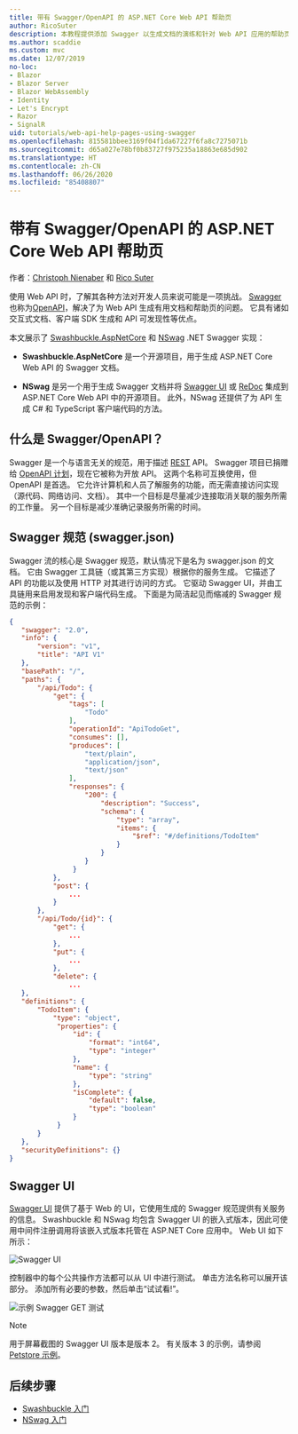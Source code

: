 ```yaml
---
title: 带有 Swagger/OpenAPI 的 ASP.NET Core Web API 帮助页
author: RicoSuter
description: 本教程提供添加 Swagger 以生成文档的演练和针对 Web API 应用的帮助页。
ms.author: scaddie
ms.custom: mvc
ms.date: 12/07/2019
no-loc:
- Blazor
- Blazor Server
- Blazor WebAssembly
- Identity
- Let's Encrypt
- Razor
- SignalR
uid: tutorials/web-api-help-pages-using-swagger
ms.openlocfilehash: 815581bbee3169f04f1da67227f6fa8c7275071b
ms.sourcegitcommit: d65a027e78bf0b83727f975235a18863e685d902
ms.translationtype: HT
ms.contentlocale: zh-CN
ms.lasthandoff: 06/26/2020
ms.locfileid: "85408807"
---
```

# <a name="aspnet-core-web-api-help-pages-with-swagger--openapi"></a>带有 Swagger/OpenAPI 的 ASP.NET Core Web API 帮助页

作者：[Christoph Nienaber](https://twitter.com/zuckerthoben) 和 [Rico Suter](https://blog.rsuter.com/)

使用 Web API 时，了解其各种方法对开发人员来说可能是一项挑战。 [Swagger](https://swagger.io/) 也称为[OpenAPI](https://www.openapis.org/)，解决了为 Web API 生成有用文档和帮助页的问题。 它具有诸如交互式文档、客户端 SDK 生成和 API 可发现性等优点。

本文展示了 [Swashbuckle.AspNetCore](https://github.com/domaindrivendev/Swashbuckle.AspNetCore) 和 [NSwag](https://github.com/RicoSuter/NSwag) .NET Swagger 实现：

* **Swashbuckle.AspNetCore** 是一个开源项目，用于生成 ASP.NET Core Web API 的 Swagger 文档。

* **NSwag** 是另一个用于生成 Swagger 文档并将 [Swagger UI](https://swagger.io/swagger-ui/) 或 [ReDoc](https://github.com/Rebilly/ReDoc) 集成到 ASP.NET Core Web API 中的开源项目。 此外，NSwag 还提供了为 API 生成 C# 和 TypeScript 客户端代码的方法。

## <a name="what-is-swagger--openapi"></a>什么是 Swagger/OpenAPI？

Swagger 是一个与语言无关的规范，用于描述 [REST](https://en.wikipedia.org/wiki/Representational_state_transfer) API。 Swagger 项目已捐赠给 [OpenAPI 计划](https://www.openapis.org/)，现在它被称为开放 API。 这两个名称可互换使用，但 OpenAPI 是首选。 它允许计算机和人员了解服务的功能，而无需直接访问实现（源代码、网络访问、文档）。 其中一个目标是尽量减少连接取消关联的服务所需的工作量。 另一个目标是减少准确记录服务所需的时间。

## <a name="swagger-specification-swaggerjson"></a>Swagger 规范 (swagger.json)

Swagger 流的核心是 Swagger 规范，默认情况下是名为 swagger.json 的文档。 它由 Swagger 工具链（或其第三方实现）根据你的服务生成。 它描述了 API 的功能以及使用 HTTP 对其进行访问的方式。 它驱动 Swagger UI，并由工具链用来启用发现和客户端代码生成。 下面是为简洁起见而缩减的 Swagger 规范的示例：

```json
{
   "swagger": "2.0",
   "info": {
       "version": "v1",
       "title": "API V1"
   },
   "basePath": "/",
   "paths": {
       "/api/Todo": {
           "get": {
               "tags": [
                   "Todo"
               ],
               "operationId": "ApiTodoGet",
               "consumes": [],
               "produces": [
                   "text/plain",
                   "application/json",
                   "text/json"
               ],
               "responses": {
                   "200": {
                       "description": "Success",
                       "schema": {
                           "type": "array",
                           "items": {
                               "$ref": "#/definitions/TodoItem"
                           }
                       }
                   }
                }
           },
           "post": {
               ...
           }
       },
       "/api/Todo/{id}": {
           "get": {
               ...
           },
           "put": {
               ...
           },
           "delete": {
               ...
   },
   "definitions": {
       "TodoItem": {
           "type": "object",
            "properties": {
                "id": {
                    "format": "int64",
                    "type": "integer"
                },
                "name": {
                    "type": "string"
                },
                "isComplete": {
                    "default": false,
                    "type": "boolean"
                }
            }
       }
   },
   "securityDefinitions": {}
}
```

## <a name="swagger-ui"></a>Swagger UI

[Swagger UI](https://swagger.io/swagger-ui/) 提供了基于 Web 的 UI，它使用生成的 Swagger 规范提供有关服务的信息。 Swashbuckle 和 NSwag 均包含 Swagger UI 的嵌入式版本，因此可使用中间件注册调用将该嵌入式版本托管在 ASP.NET Core 应用中。 Web UI 如下所示：

![Swagger UI](web-api-help-pages-using-swagger/_static/swagger-ui.png)

控制器中的每个公共操作方法都可以从 UI 中进行测试。 单击方法名称可以展开该部分。 添加所有必要的参数，然后单击“试试看!”。

![示例 Swagger GET 测试](web-api-help-pages-using-swagger/_static/get-try-it-out.png)

> [!NOTE]
> 用于屏幕截图的 Swagger UI 版本是版本 2。 有关版本 3 的示例，请参阅 [Petstore 示例](https://petstore.swagger.io/)。

## <a name="next-steps"></a>后续步骤

* [Swashbuckle 入门](xref:tutorials/get-started-with-swashbuckle)
* [NSwag 入门](xref:tutorials/get-started-with-nswag)
